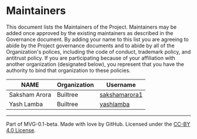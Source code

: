 # Maintainers

This document lists the Maintainers of the Project. Maintainers may be added once approved by the existing maintainers as described in the Governance document. By adding your name to this list you are agreeing to abide by the Project governance documents and to abide by all of the Organization's polices, including the code of conduct, trademark policy, and antitrust policy. If you are participating because of your affiliation with another organization (designated below), you represent that you have the authority to bind that organization to these policies.

| **NAME** | **Organization** | **Username** |
| --- | --- | --- |
| Saksham Arora | Builtree | [sakshamarora1](https://github.com/sakshamarora1) |
| Yash Lamba | Builtree | [yashlamba](https://github.com/yashlamba) |

---
Part of MVG-0.1-beta.
Made with love by GitHub. Licensed under the [CC-BY 4.0 License](https://creativecommons.org/licenses/by-sa/4.0/).
